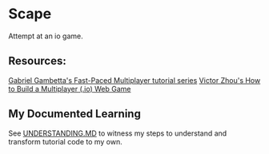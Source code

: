 # Scape
Attempt at an io game.

## Resources:
[Gabriel Gambetta's Fast-Paced Multiplayer tutorial series](https://www.gabrielgambetta.com/client-server-game-architecture.html)
[Victor Zhou's How to Build a Multiplayer (.io) Web Game](https://victorzhou.com/blog/build-an-io-game-part-1/)

## My Documented Learning
See [UNDERSTANDING.MD](UNDERSTANDING.MD) to witness my steps to understand and transform tutorial code to my own.
